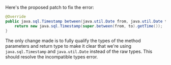 Here's the proposed patch to fix the error:

```java
@Override
public java.sql.Timestamp between(java.util.Date from, java.util.Date to) throws IllegalArgumentException {
    return new java.sql.Timestamp(super.between(from, to).getTime());
}
```

The only change made is to fully qualify the types of the method parameters and return type to make it clear that we're using `java.sql.Timestamp` and `java.util.Date` instead of the raw types. This should resolve the incompatible types error.